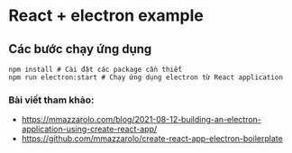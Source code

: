 # React + electron example

## Các bước chạy ứng dụng
```shell
npm install # Cài đặt các package cần thiết
npm run electron:start # Chạy ứng dụng electron từ React application
```

### Bài viết tham khảo:
- https://mmazzarolo.com/blog/2021-08-12-building-an-electron-application-using-create-react-app/
- https://github.com/mmazzarolo/create-react-app-electron-boilerplate
